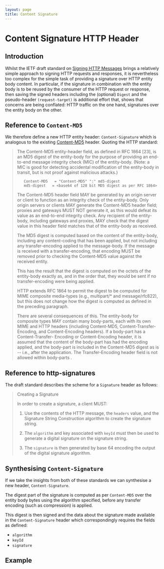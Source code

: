 ```yaml
---
layout: page
title: Content Signature
---
```


# Content Signature HTTP Header

## Introduction

Whilst the IETF draft standard on [Signing HTTP Messages](http://tools.ietf.org/html/draft-cavage-http-signatures-04) brings a relatively simple approach to signing HTTP requests and responses, it is nevertheless too complex for the simple task of providing a signature over HTTP entity body content. In particular, if the signature in combination with the entity body is to be reused by the consumer of the HTTP request or response, then saving the signed headers including the (optional) `Digest` and the pseudo-header `(request-target)` is additional effort that, shows that concerns are being conflated: HTTP traffic on the one hand, signatures over the entity body on the other.

## Reference to `Content-MD5`

We therefore define a new HTTP entity header: `Content-Signature` which is analogous to the existing [Content-MD5](http://www.w3.org/Protocols/rfc2616/rfc2616-sec14.html#sec14.15) header. Quoting the HTTP standard:

> The Content-MD5 entity-header field, as defined in RFC 1864 [23], is an MD5 digest of the entity-body for the purpose of providing an end-to-end message integrity check (MIC) of the entity-body. (Note: a MIC is good for detecting accidental modification of the entity-body in transit, but is not proof against malicious attacks.)
>
>        Content-MD5   = "Content-MD5" ":" md5-digest
>        md5-digest   = <base64 of 128 bit MD5 digest as per RFC 1864>
>
>The Content-MD5 header field MAY be generated by an origin server or client to function as an integrity check of the entity-body. Only origin servers or clients MAY generate the Content-MD5 header field; proxies and gateways MUST NOT generate it, as this would defeat its value as an end-to-end integrity check. Any recipient of the entity- body, including gateways and proxies, MAY check that the digest value in this header field matches that of the entity-body as received.
>
>The MD5 digest is computed based on the content of the entity-body, including any content-coding that has been applied, but not including any transfer-encoding applied to the message-body. If the message is received with a transfer-encoding, that encoding MUST be removed prior to checking the Content-MD5 value against the received entity.
>
>This has the result that the digest is computed on the octets of the entity-body exactly as, and in the order that, they would be sent if no transfer-encoding were being applied.
>
>HTTP extends RFC 1864 to permit the digest to be computed for MIME composite media-types (e.g., multipart/* and message/rfc822), but this does not change how the digest is computed as defined in the preceding paragraph.
>
>There are several consequences of this. The entity-body for composite types MAY contain many body-parts, each with its own MIME and HTTP headers (including Content-MD5, Content-Transfer-Encoding, and Content-Encoding headers). If a body-part has a Content-Transfer- Encoding or Content-Encoding header, it is assumed that the content of the body-part has had the encoding applied, and the body-part is included in the Content-MD5 digest as is -- i.e., after the application. The Transfer-Encoding header field is not allowed within body-parts .

## Reference to http-signatures

The draft standard describes the scheme for a `Signature` header as follows:

>Creating a Signature
>
>
>   In order to create a signature, a client MUST:
>
>   1.  Use the contents of the HTTP message, the `headers` value, and
>       the Signature String Construction algorithm to create the
>       signature string.
>
>   2.  The `algorithm` and key associated with `keyId` must then be used
>       to generate a digital signature on the signature string.
>
>   3.  The `signature` is then generated by base 64 encoding the output
>       of the digital signature algorithm.

## Synthesising `Content-Signature`

If we take the insights from both of these standards we can synthesise a new header, `Content-Signature`. 

The digest part of the signature is computed as per `Content-MD5` over the entity body bytes using the algorithm specified, before any transfer encoding (such as compression) is applied.

This digest is then signed and the data about the signature made available in the `Content-Signature` header which correspondingly requires the fields as defined:

* `algorithm`
* `keyId`
* `signature`

## Example


